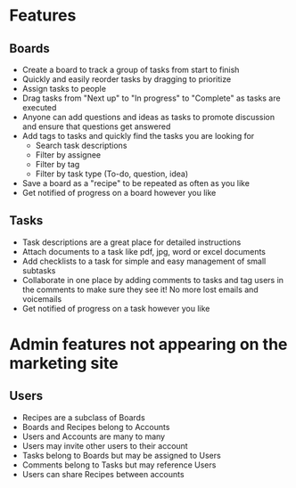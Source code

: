 # Features

## Boards
- Create a board to track a group of tasks from start to finish
- Quickly and easily reorder tasks by dragging to prioritize
- Assign tasks to people
- Drag tasks from "Next up" to "In progress" to "Complete" as tasks are executed
- Anyone can add questions and ideas as tasks to promote discussion and ensure that questions get answered
- Add tags to tasks and quickly find the tasks you are looking for
  * Search task descriptions
  * Filter by assignee
  * Filter by tag
  * Filter by task type (To-do, question, idea)
- Save a board as a "recipe" to be repeated as often as you like
- Get notified of progress on a board however you like

## Tasks
- Task descriptions are a great place for detailed instructions
- Attach documents to a task like pdf, jpg, word or excel documents
- Add checklists to a task for simple and easy management of small subtasks
- Collaborate in one place by adding comments to tasks and tag users in the comments to make sure they see it! No more lost emails and voicemails
- Get notified of progress on a task however you like

# Admin features not appearing on the marketing site

## Users
- Recipes are a subclass of Boards
- Boards and Recipes belong to Accounts
- Users and Accounts are many to many
- Users may invite other users to their account
- Tasks belong to Boards but may be assigned to Users
- Comments belong to Tasks but may reference Users
- Users can share Recipes between accounts
